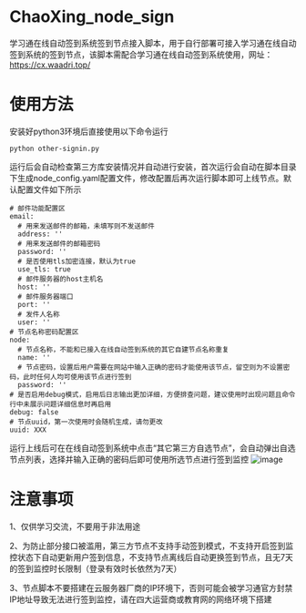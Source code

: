 # ChaoXing_node_sign
学习通在线自动签到系统签到节点接入脚本，用于自行部署可接入学习通在线自动签到系统的签到节点，该脚本需配合学习通在线自动签到系统使用，网址：https://cx.waadri.top/
# 使用方法
安装好python3环境后直接使用以下命令运行
```
python other-signin.py
```
运行后会自动检查第三方库安装情况并自动进行安装，首次运行会自动在脚本目录下生成node_config.yaml配置文件，修改配置后再次运行脚本即可上线节点。默认配置文件如下所示
```
# 邮件功能配置区
email:
  # 用来发送邮件的邮箱，未填写则不发送邮件
  address: ''
  # 用来发送邮件的邮箱密码
  password: ''
  # 是否使用tls加密连接，默认为true
  use_tls: true
  # 邮件服务器的host主机名
  host: ''
  # 邮件服务器端口
  port: ''
  # 发件人名称
  user: ''
# 节点名称密码配置区
node:
  # 节点名称，不能和已接入在线自动签到系统的其它自建节点名称重复
  name: ''
  # 节点密码，设置后用户需要在网站中输入正确的密码才能使用该节点，留空则为不设置密码，此时任何人均可使用该节点进行签到
  password: ''
# 是否启用debug模式，启用后日志输出更加详细，方便排查问题，建议使用时出现问题且命令行中未展示问题详细信息时再启用
debug: false
# 节点uuid，第一次使用时会随机生成，请勿更改
uuid: XXX
```
运行上线后可在在线自动签到系统中点击“其它第三方自选节点”，会自动弹出自选节点列表，选择并输入正确的密码后即可使用所选节点进行签到监控
![image](https://github.com/WAADRI/ChaoXing_node_signin/assets/90495619/3f48708a-8e71-4147-8005-c4a266782014)
# 注意事项
1、仅供学习交流，不要用于非法用途

2、为防止部分接口被滥用，第三方节点不支持手动签到模式，不支持开启签到监控状态下自动更新用户签到信息，不支持节点离线后自动更换签到节点，且无7天的签到监控时长限制（登录有效时长依然为7天）

3、节点脚本不要搭建在云服务器厂商的IP环境下，否则可能会被学习通官方封禁IP地址导致无法进行签到监控，请在四大运营商或教育网的网络环境下搭建
